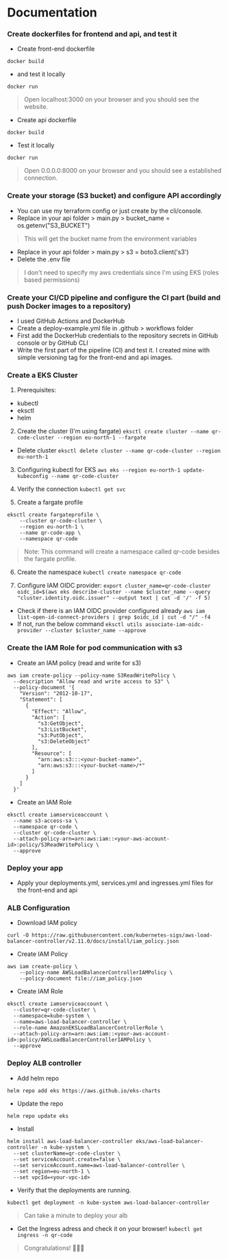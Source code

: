 # Documentation 

### Create dockerfiles for frontend and api, and test it
- Create front-end dockerfile
```
docker build
```
- and test it locally
```
docker run
```
> Open localhost:3000 on your browser and you should see the website.

- Create api dockerfile
```
docker build
```
- Test it locally
```
docker run
```
> Open 0.0.0.0:8000 on your browser and you should see a established connection.

### Create your storage (S3 bucket) and configure API accordingly
- You can use my terraform config or just create by the cli/console.
- Replace in your api folder > main.py > bucket_name = os.getenv("S3_BUCKET") 
> This will get the bucket name from the environment variables
- Replace in your api folder > main.py > s3 = boto3.client('s3')
- Delete the .env file 
> I don't need to specify my aws credentials since I'm using EKS (roles based permissions)

### Create your CI/CD pipeline and configure the CI part (build and push Docker images to a repository)
- I used GitHub Actions and DockerHub
- Create a deploy-example.yml file in .github > workflows folder
- First add the DockerHub credentials to the repository secrets in GitHub console or by GitHub CLI
- Write the first part of the pipeline (CI) and test it. I created mine with simple versioning tag for the front-end and api images.

### Create a EKS Cluster
1. Prerequisites:
  - kubectl
  - eksctl
  - helm

2. Create the cluster (I'm using fargate)
`eksctl create cluster --name qr-code-cluster --region eu-north-1 --fargate`
  - Delete cluster
  `eksctl delete cluster --name qr-code-cluster --region eu-north-1`

3. Configuring kubectl for EKS
`aws eks --region eu-north-1 update-kubeconfig --name qr-code-cluster`

4. Verify the connection
`kubectl get svc`

5. Create a fargate profile
```
eksctl create fargateprofile \
    --cluster qr-code-cluster \
    --region eu-north-1 \
    --name qr-code-app \
    --namespace qr-code
```
> Note: This command will create a namespace called qr-code besides the fargate profile.

6. Create the namespace
`kubectl create namespace qr-code`

7. Configure IAM OIDC provider:
  `export cluster_name=qr-code-cluster`
  `oidc_id=$(aws eks describe-cluster --name $cluster_name --query "cluster.identity.oidc.issuer" --output text | cut -d '/' -f 5)`
  - Check if there is an IAM OIDC provider configured already
  `aws iam list-open-id-connect-providers | grep $oidc_id | cut -d "/" -f4`
  - If not, run the below command
  `eksctl utils associate-iam-oidc-provider --cluster $cluster_name --approve`

### Create the IAM Role for pod communication with s3
- Create an IAM policy (read and write for s3)
```
aws iam create-policy --policy-name S3ReadWritePolicy \
  --description "Allow read and write access to S3" \
  --policy-document '{
    "Version": "2012-10-17",
    "Statement": [
      {
        "Effect": "Allow",
        "Action": [
          "s3:GetObject",
          "s3:ListBucket",
          "s3:PutObject",
          "s3:DeleteObject"
        ],
        "Resource": [
          "arn:aws:s3:::<your-bucket-name>", 
          "arn:aws:s3:::<your-bucket-name>/*"
        ]
      }
    ]
  }'
```

- Create an IAM Role
```
eksctl create iamserviceaccount \
  --name s3-access-sa \
  --namespace qr-code \
  --cluster qr-code-cluster \
  --attach-policy-arn=arn:aws:iam::<your-aws-account-id>:policy/S3ReadWritePolicy \
  --approve
```

### Deploy your app
- Apply your deployments.yml, services.yml and ingresses.yml files for the front-end and api

### ALB Configuration
- Download IAM policy
```
curl -O https://raw.githubusercontent.com/kubernetes-sigs/aws-load-balancer-controller/v2.11.0/docs/install/iam_policy.json
```
- Create IAM Policy
```
aws iam create-policy \
    --policy-name AWSLoadBalancerControllerIAMPolicy \
    --policy-document file://iam_policy.json
```
- Create IAM Role
```
eksctl create iamserviceaccount \
  --cluster=qr-code-cluster \
  --namespace=kube-system \
  --name=aws-load-balancer-controller \
  --role-name AmazonEKSLoadBalancerControllerRole \
  --attach-policy-arn=arn:aws:iam::<your-aws-account-id>:policy/AWSLoadBalancerControllerIAMPolicy \
  --approve
```

### Deploy ALB controller
- Add helm repo
```
helm repo add eks https://aws.github.io/eks-charts
```
- Update the repo
```
helm repo update eks
```
- Install
```
helm install aws-load-balancer-controller eks/aws-load-balancer-controller -n kube-system \
  --set clusterName=qr-code-cluster \
  --set serviceAccount.create=false \
  --set serviceAccount.name=aws-load-balancer-controller \
  --set region=eu-north-1 \
  --set vpcId=<your-vpc-id>
```
- Verify that the deployments are running.
```
kubectl get deployment -n kube-system aws-load-balancer-controller
```
> Can take a minute to deploy your alb

- Get the Ingress adress and check it on your browser!
`kubectl get ingress -n qr-code`


> Congratulations! :tada::tada::tada:



